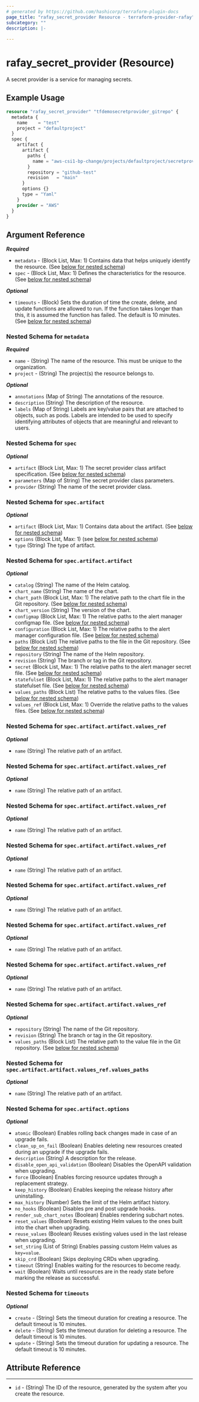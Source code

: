 ```yaml
---
# generated by https://github.com/hashicorp/terraform-plugin-docs
page_title: "rafay_secret_provider Resource - terraform-provider-rafay"
subcategory: ""
description: |-
  
---
```


# rafay_secret_provider (Resource)

A secret provider is a service for managing secrets.

## Example Usage

```terraform
resource "rafay_secret_provider" "tfdemosecretprovider_gitrepo" {
  metadata {
    name    = "test"
    project = "defaultproject"
  }
  spec {
    artifact {
      artifact {
        paths {
          name = "aws-csi1-bp-change/projects/defaultproject/secretproviderclasses/artifacts/two/aws-sample.yaml"
        }
        repository = "github-test"
        revision   = "main"
      }
      options {}
      type = "Yaml"
    }
    provider = "AWS"
  }
}
```

<!-- schema generated by tfplugindocs -->
## Argument Reference

***Required***

- `metadata` - (Block List, Max: 1) Contains data that helps uniquely identify the resource. (See [below for nested schema](#nestedblock--metadata))
- `spec` - (Block List, Max: 1) Defines the characteristics for the resource. (See [below for nested schema](#nestedblock--spec))

***Optional***

- `timeouts` - (Block) Sets the duration of time the create, delete, and update functions are allowed to run. If the function takes longer than this, it is assumed the function has failed. The default is 10 minutes. (See [below for nested schema](#nestedblock--timeouts))

<a id="nestedblock--metadata"></a>
### Nested Schema for `metadata`

***Required***

- `name` - (String) The name of the resource. This must be unique to the organization.
- `project` - (String) The project(s) the resource belongs to.

***Optional***

- `annotations` (Map of String) The annotations of the resource.
- `description` (String) The description of the resource.
- `labels` (Map of String) Labels are key/value pairs that are attached to objects, such as pods. Labels are intended to be used to specify identifying attributes of objects that are meaningful and relevant to users.

<a id="nestedblock--spec"></a>
### Nested Schema for `spec`

***Optional***

- `artifact` (Block List, Max: 1) The secret provider class artifact specification. (See [below for nested schema](#nestedblock--spec--artifact))
- `parameters` (Map of String) The secret provider class parameters.
- `provider` (String) The name of the secret provider class.

<a id="nestedblock--spec--artifact"></a>
### Nested Schema for `spec.artifact`

***Optional***

- `artifact` (Block List, Max: 1) Contains data about the artifact. (See [below for nested schema](#nestedblock--spec--artifact--artifact))
- `options` (Block List, Max: 1) (see [below for nested schema](#nestedblock--spec--artifact--options))
- `type` (String) The type of artifact.

<a id="nestedblock--spec--artifact--artifact"></a>
### Nested Schema for `spec.artifact.artifact`

***Optional***

- `catalog` (String) The name of the Helm catalog.
- `chart_name` (String) The name of the chart.
- `chart_path` (Block List, Max: 1) The relative path to the chart file in the Git repository. (See [below for nested schema](#nestedblock--spec--artifact--artifact--chart_path))
- `chart_version` (String) The version of the chart.
- `configmap` (Block List, Max: 1) The relative paths to the alert manager configmap file. (See [below for nested schema](#nestedblock--spec--artifact--artifact--configmap))
- `configuration` (Block List, Max: 1) The relative paths to the alert manager configuration file. (See [below for nested schema](#nestedblock--spec--artifact--artifact--configuration))
- `paths` (Block List) The relative paths to the file in the Git repository. (See [below for nested schema](#nestedblock--spec--artifact--artifact--paths))
- `repository` (String) The name of the Helm repository.
- `revision` (String) The branch or tag in the Git repository.
- `secret` (Block List, Max: 1) The relative paths to the alert manager secret file. (See [below for nested schema](#nestedblock--spec--artifact--artifact--secret))
- `statefulset` (Block List, Max: 1) The relative paths to the alert manager statefulset file. (See [below for nested schema](#nestedblock--spec--artifact--artifact--statefulset))
- `values_paths` (Block List) The relative paths to the values files. (See [below for nested schema](#nestedblock--spec--artifact--artifact--values_paths))
- `values_ref` (Block List, Max: 1) Override the relative paths to the values files. (See [below for nested schema](#nestedblock--spec--artifact--artifact--values_ref))

<a id="nestedblock--spec--artifact--artifact--chart_path"></a>
### Nested Schema for `spec.artifact.artifact.values_ref`

***Optional***

- `name` (String) The relative path of an artifact.


<a id="nestedblock--spec--artifact--artifact--configmap"></a>
### Nested Schema for `spec.artifact.artifact.values_ref`

***Optional***

- `name` (String) The relative path of an artifact.


<a id="nestedblock--spec--artifact--artifact--configuration"></a>
### Nested Schema for `spec.artifact.artifact.values_ref`

***Optional***

- `name` (String) The relative path of an artifact.


<a id="nestedblock--spec--artifact--artifact--paths"></a>
### Nested Schema for `spec.artifact.artifact.values_ref`

***Optional***

- `name` (String) The relative path of an artifact.


<a id="nestedblock--spec--artifact--artifact--secret"></a>
### Nested Schema for `spec.artifact.artifact.values_ref`

***Optional***

- `name` (String) The relative path of an artifact.


<a id="nestedblock--spec--artifact--artifact--statefulset"></a>
### Nested Schema for `spec.artifact.artifact.values_ref`

***Optional***

- `name` (String) The relative path of an artifact.


<a id="nestedblock--spec--artifact--artifact--values_paths"></a>
### Nested Schema for `spec.artifact.artifact.values_ref`

***Optional***

- `name` (String) The relative path of an artifact.


<a id="nestedblock--spec--artifact--artifact--values_ref"></a>
### Nested Schema for `spec.artifact.artifact.values_ref`

***Optional***

- `repository` (String) The name of the Git repository.
- `revision` (String) The branch or tag in the Git repository.
- `values_paths` (Block List) The relative path to the value file in the Git repository. (See [below for nested schema](#nestedblock--spec--artifact--artifact--values_ref--values_paths))

<a id="nestedblock--spec--artifact--artifact--values_ref--values_paths"></a>
### Nested Schema for `spec.artifact.artifact.values_ref.values_paths`

***Optional***

- `name` (String) The relative path of an artifact.

<a id="nestedblock--spec--artifact--options"></a>
### Nested Schema for `spec.artifact.options`

***Optional***

- `atomic` (Boolean) Enables rolling back changes made in case of an upgrade fails.
- `clean_up_on_fail` (Boolean) Enables deleting new resources created during an upgrade if the upgrade fails.
- `description` (String) A description for the release.
- `disable_open_api_validation` (Boolean) Disables the OpenAPI validation when upgrading.
- `force` (Boolean) Enables forcing resource updates through a replacement strategy.
- `keep_history` (Boolean) Enables keeping the release history after uninstalling.
- `max_history` (Number) Sets the limit of the Helm artifact history.
- `no_hooks` (Boolean) Disables pre and post upgrade hooks.
- `render_sub_chart_notes` (Boolean) Enables rendering subchart notes.
- `reset_values` (Boolean) Resets existing Helm values to the ones built into the chart when upgrading.
- `reuse_values` (Boolean) Reuses existing values used in the last release when upgrading.
- `set_string` (List of String) Enables passing custom Helm values as `key=value`.
- `skip_crd` (Boolean) Skips deploying CRDs when upgrading.
- `timeout` (String) Enables waiting for the resources to become ready.
- `wait` (Boolean) Waits until resources are in the ready state before marking the release as successful.

<a id="nestedblock--timeouts"></a>
### Nested Schema for `timeouts`

***Optional***

- `create` - (String) Sets the timeout duration for creating a resource. The default timeout is 10 minutes.
- `delete` - (String) Sets the timeout duration for deleting a resource. The default timeout is 10 minutes.
- `update` - (String) Sets the timeout duration for updating a resource. The default timeout is 10 minutes.

## Attribute Reference

---

- `id` - (String) The ID of the resource, generated by the system after you create the resource.
